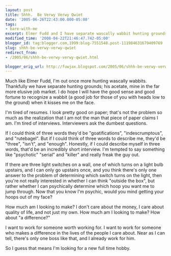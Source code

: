 ```yaml
---
layout: post
title: Shhh.  Be Verwy Verwy Qwiet
date: '2005-06-26T22:43:00.000-05:00'
tags:
- bare-with-me
excerpt: Elmer Fudd and I have separate wascally wabbit hunting grounds; his acetate, mine in the far more elusive job market.
modified_time: '2008-04-22T21:46:47.742-05:00'
blogger_id: tag:blogger.com,1999:blog-7551548.post-111984631679409769
slug: shhh-be-verwy-verwy-qwiet
redirect_from: 
- /2005/06/shhh-be-verwy-verwy-qwiet.html

blogger_orig_url: http://fuwjax.blogspot.com/2005/06/shhh-be-verwy-verwy-qwiet.html
---
```


Much like Elmer Fudd, I'm out once more hunting wascally wabbits.  Thankfully we have separate hunting grounds; his acetate, mine in the far more elusive job market.  I do hope I will have the good sense and good fortune to recognize a wabbit (a good job for those of you with heads low to the ground) when it kisses me on the face.

I'm tired of resumes.  I look pretty good on paper; that's not the problem so much as the realization that I am not the man that piece of paper claims I am.  I'm tired of interviews.  Interviewers ask the dumbest questions.

If I could think of three words they'd be "goatifications", "indescrumptous", and "rutebagel".  But if I could think of three words to describe me, they'd be "three", "isn't", and "enough".  Honestly, if I could describe myself in three words, that'd be an incredibly short interview.  I'm tempted to say something like "psychotic" "serial" and "killer" and really freak the guy out.

If there are three light switches on a wall, one of which turns on a light bulb upstairs, and I can only go upstairs once, and you think there's only one answer to the problem of determining which switch turns on the light, then you're not really interested in whether I can think "outside the box", but rather whether I can psychically determine which hoop you want me to jump through.  Now that you know I'm psychic, would you mind getting your hoops out of my face?  

How much am I looking to make?  I don't care about the money, I care about quality of life, and not just my own.  How much am I looking to make?  How about "a difference?"

I want to work for someone worth working for.  I want to work for someone who makes a difference in the lives of the people I care about.  Near as I can tell, there's only one boss like that, and I already work for him.

So I guess that means I'm looking for a new full time hobby.